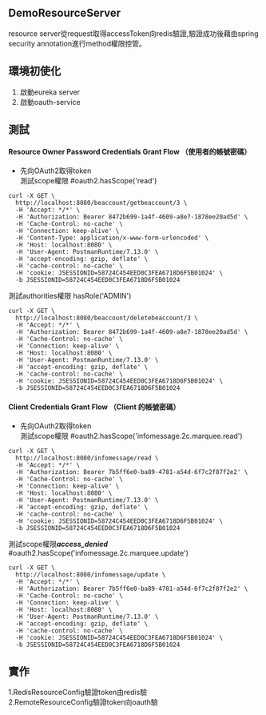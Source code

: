DemoResourceServer
---
resource server從request取得accessToken向redis驗證,驗證成功後藉由spring security annotation進行method權限控管。  
  
環境初使化
---
1. 啟動eureka server
2. 啟動oauth-service

測試
---
#### Resource Owner Password Credentials Grant Flow （使用者的帳號密碼）
* 先向OAuth2取得token  
測試scope權限 #oauth2.hasScope('read')
````
curl -X GET \
  http://localhost:8080/beaccount/getbeaccount/3 \
  -H 'Accept: */*' \
  -H 'Authorization: Bearer 8472b699-1a4f-4609-a8e7-1878ee20ad5d' \
  -H 'Cache-Control: no-cache' \
  -H 'Connection: keep-alive' \
  -H 'Content-Type: application/x-www-form-urlencoded' \
  -H 'Host: localhost:8080' \
  -H 'User-Agent: PostmanRuntime/7.13.0' \
  -H 'accept-encoding: gzip, deflate' \
  -H 'cache-control: no-cache' \
  -H 'cookie: JSESSIONID=58724C454EED0C3FEA6718D6F5B01024' \
  -b JSESSIONID=58724C454EED0C3FEA6718D6F5B01024
````  
測試authorities權限 hasRole('ADMIN')
````
curl -X GET \
  http://localhost:8080/beaccount/deletebeaccount/3 \
  -H 'Accept: */*' \
  -H 'Authorization: Bearer 8472b699-1a4f-4609-a8e7-1878ee20ad5d' \
  -H 'Cache-Control: no-cache' \
  -H 'Connection: keep-alive' \
  -H 'Host: localhost:8080' \
  -H 'User-Agent: PostmanRuntime/7.13.0' \
  -H 'accept-encoding: gzip, deflate' \
  -H 'cache-control: no-cache' \
  -H 'cookie: JSESSIONID=58724C454EED0C3FEA6718D6F5B01024' \
  -b JSESSIONID=58724C454EED0C3FEA6718D6F5B01024
````  
#### Client Credentials Grant Flow （Client 的帳號密碼）
* 先向OAuth2取得token  
測試scope權限 #oauth2.hasScope('infomessage.2c.marquee.read')
````$xslt
curl -X GET \
  http://localhost:8080/infomessage/read \
  -H 'Accept: */*' \
  -H 'Authorization: Bearer 7b5ff6e0-ba89-4781-a54d-6f7c2f87f2e2' \
  -H 'Cache-Control: no-cache' \
  -H 'Connection: keep-alive' \
  -H 'Host: localhost:8080' \
  -H 'User-Agent: PostmanRuntime/7.13.0' \
  -H 'accept-encoding: gzip, deflate' \
  -H 'cache-control: no-cache' \
  -H 'cookie: JSESSIONID=58724C454EED0C3FEA6718D6F5B01024' \
  -b JSESSIONID=58724C454EED0C3FEA6718D6F5B01024
````
測試scope權限***access_denied*** #oauth2.hasScope('infomessage.2c.marquee.update') 
````
curl -X GET \
  http://localhost:8080/infomessage/update \
  -H 'Accept: */*' \
  -H 'Authorization: Bearer 7b5ff6e0-ba89-4781-a54d-6f7c2f87f2e2' \
  -H 'Cache-Control: no-cache' \
  -H 'Connection: keep-alive' \
  -H 'Host: localhost:8080' \
  -H 'User-Agent: PostmanRuntime/7.13.0' \
  -H 'accept-encoding: gzip, deflate' \
  -H 'cache-control: no-cache' \
  -H 'cookie: JSESSIONID=58724C454EED0C3FEA6718D6F5B01024' \
  -b JSESSIONID=58724C454EED0C3FEA6718D6F5B01024
````  
實作
---
1.RedisResourceConfig驗證token由redis驗  
2.RemoteResourceConfig驗證token向oauth驗
